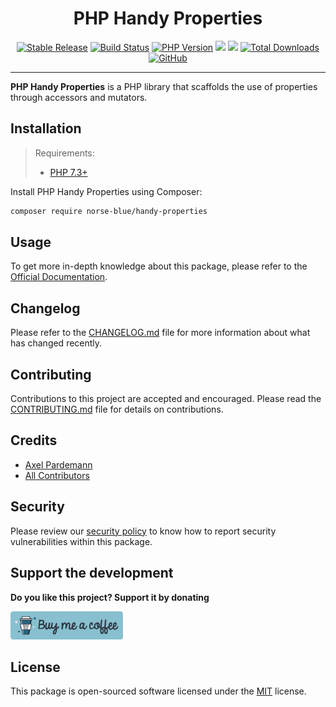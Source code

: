 <div align="center">
    <h1>PHP Handy Properties</h1>
    <p align="center"> 
        <a href="https://packagist.org/packages/norse-blue/handy-properties"><img alt="Stable Release" src="https://img.shields.io/packagist/v/norse-blue/handy-properties.svg?color=%235e81ac&style=popout-square"></a>
        <a href="https://circleci.com/gh/norse-blue/php-handy-properties/tree/master"><img alt="Build Status" src="https://img.shields.io/circleci/project/github/norse-blue/php-handy-properties/master.svg?color=%23a3be8c&style=popout-square"></a>
        <a href="https://php.net/releases"><img alt="PHP Version" src="https://img.shields.io/packagist/php-v/norse-blue/handy-properties.svg?color=%23b48ead&style=popout-square"></a>
        <a href="https://codeclimate.com/github/norse-blue/php-handy-properties/maintainability"><img src="https://api.codeclimate.com/v1/badges/866ae253f0514d705924/maintainability" /></a>
        <a href="https://codeclimate.com/github/norse-blue/php-handy-properties/test_coverage"><img src="https://api.codeclimate.com/v1/badges/866ae253f0514d705924/test_coverage" /></a>
        <a href="https://packagist.org/packages/norse-blue/handy-properties"><img alt="Total Downloads" src="https://img.shields.io/packagist/dt/norse-blue/handy-properties.svg?color=%235e81ac&style=popout-square"></a>
        <a href="https://packagist.org/packages/norse-blue/handy-properties"><img alt="GitHub" src="https://img.shields.io/github/license/norse-blue/php-handy-properties.svg?color=%235e81ac&style=popout-square"></a>
    </p>
</div>
<hr>

**PHP Handy Properties** is a PHP library that scaffolds the use of properties through accessors and mutators.

## Installation

>Requirements:
>- [PHP 7.3+](https://php.net/releases)

Install PHP Handy Properties using Composer:

```bash
composer require norse-blue/handy-properties
```

## Usage

To get more in-depth knowledge about this package, please refer to the [Official Documentation](https://norse-blue.github.io/php-handy-properties/).

## Changelog

Please refer to the [CHANGELOG.md](CHANGELOG.md) file for more information about what has changed recently.

## Contributing

Contributions to this project are accepted and encouraged. Please read the [CONTRIBUTING.md](.github/CONTRIBUTING.md) file for details on contributions.

## Credits

- [Axel Pardemann](https://github.com/axelitus)
- [All Contributors](../../contributors)

## Security

Please review our [security policy](https://github.com/norse-blue/php-handy-properties/security/policy) to know how to report security vulnerabilities within this package.

## Support the development

**Do you like this project? Support it by donating**

<a href="https://www.buymeacoffee.com/axelitus"><img src="docs/assets/images/buy-me-a-coffee.svg" width="180" alt="Buy me a coffee"></img></a>

## License

This package is open-sourced software licensed under the [MIT](LICENSE.md) license.
